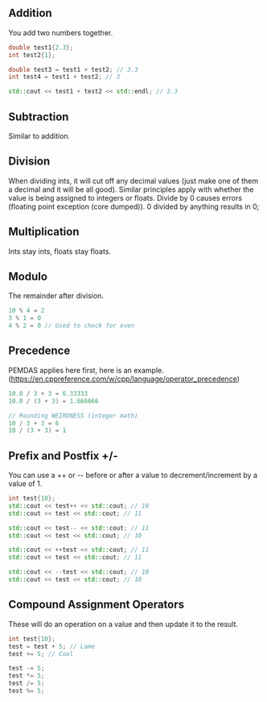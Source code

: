 ## Addition
You add two numbers together.
```C++
double test1{2.3};
int test2{1};

double test3 = test1 + test2; // 3.3
int test4 = test1 + test2; // 3

std::cout << test1 + test2 << std::endl; // 3.3
```

## Subtraction
Similar to addition.

## Division
When dividing ints, it will cut off any decimal values (just make one of them a decimal and it will be all good). Similar principles apply with whether the value is being assigned to integers or floats. Divide by 0 causes errors (floating point exception (core dumped)). 0 divided by anything results in 0;

## Multiplication
Ints stay ints, floats stay floats.

## Modulo
The remainder after division.
```C++
10 % 4 = 2
3 % 1 = 0
4 % 2 = 0 // Used to check for even
```

## Precedence
PEMDAS applies here first, here is an example. (https://en.cppreference.com/w/cpp/language/operator_precedence)
```C++
10.0 / 3 + 3 = 6.33333
10.0 / (3 + 3) = 1.666666

// Rounding WEIRDNESS (integer math)
10 / 3 + 3 = 6
10 / (3 + 3) = 1
```

## Prefix and Postfix +/-
You can use a ++ or -- before or after a value to decrement/increment by a value of 1.
```C++
int test{10};
std::cout << test++ << std::cout; // 10
std::cout << test << std::cout; // 11

std::cout << test-- << std::cout; // 11
std::cout << test << std::cout; // 10

std::cout << ++test << std::cout; // 11
std::cout << test << std::cout; // 11

std::cout << --test << std::cout; // 10
std::cout << test << std::cout; // 10
```

## Compound Assignment Operators
These will do an operation on a value and then update it to the result.
```C++
int test{10};
test = test + 5; // Lame
test += 5; // Cool

test -= 5;
test *= 5;
test /= 5;
test %= 5;
```